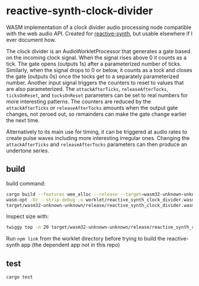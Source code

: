 # reactive-synth-clock-divider
WASM implementation of a clock divider audio processing node compatible with the web audio API. Created for [reactive-synth](https://github.com/PatrickStephansen/reactive-synth), but usable elsewhere if I ever document how.

The clock divider is an AudioWorkletProcessor that generates a gate based on the incoming clock signal. When the signal rises above 0 it counts as a tick. The gate opens (outputs 1s) after a parameterized number of ticks. Similarly, when the signal drops to 0 or below, it counts as a tock and closes the gate (outputs 0s) once the tocks get to a separately parameterized number. Another input signal triggers the counters to reset to values that are also parameterized. The `attackAfterTicks`, `releaseAfterTocks`, `ticksOnReset`, and `tocksOnReset` parameters can be set to real numbers for more interesting patterns. The counters are reduced by the `attackAfterTicks` or `releaseAfterTocks` amounts when the output gate changes, not zeroed out, so remainders can make the gate change earlier the next time.

Alternatively to its main use for timing, it can be triggered at audio rates to create pulse waves including more interesting irregular ones. Changing the `attackAfterTicks` and `releaseAfterTocks` parameters can then produce an undertone series.

## build

build command:

```bash
cargo build --features wee_alloc --release --target=wasm32-unknown-unknown && \
wasm-opt -Oz --strip-debug -o worklet/reactive_synth_clock_divider.wasm \
target/wasm32-unknown-unknown/release/reactive_synth_clock_divider.wasm
```
Inspect size with:

```bash
twiggy top -n 20 target/wasm32-unknown-unknown/release/reactive_synth_clock_divider_opt.wasm
```

Run `npm link` from the worklet directory before trying to build the reactive-synth app (the dependent app not in this repo)

## test

`cargo test`
